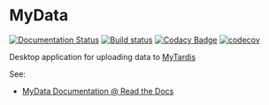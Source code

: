 MyData
======

[![Documentation Status](https://readthedocs.org/projects/mydata/badge/?version=latest)](http://mydata.readthedocs.io/en/latest/?badge=latest) [![Build status](https://ci.appveyor.com/api/projects/status/77diuk15fqp057aj?svg=true)](https://ci.appveyor.com/project/wettenhj/mydata) [![Codacy Badge](https://api.codacy.com/project/badge/Grade/32bb04ac9c794d61be0e07bc01110aa6)](https://www.codacy.com/app/james-wettenhall/mydata?utm\_source=github.com&amp;utm\_medium=referral&amp;utm\_content=mytardis/mydata&amp;utm\_campaign=Badge\_Grade) [![codecov](https://codecov.io/gh/mytardis/mydata/branch/develop/graph/badge.svg)](https://codecov.io/gh/mytardis/mydata)

Desktop application for uploading data to [MyTardis](http://www.mytardis.org/)

See: 
* [MyData Documentation @ Read the Docs](http://mydata.readthedocs.org/en/latest/)
